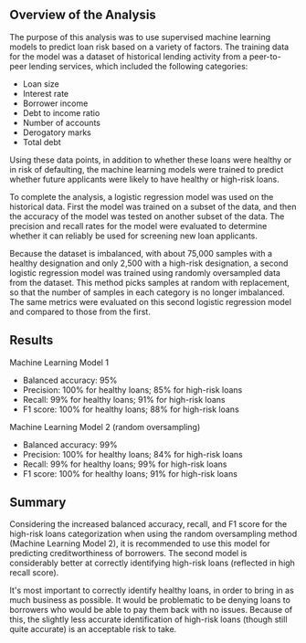 ## Overview of the Analysis

The purpose of this analysis was to use supervised machine learning models to predict loan risk based on a variety of factors. The training data for the model was a dataset of historical lending activity from a peer-to-peer lending services, which included the following categories:

* Loan size
* Interest rate
* Borrower income
* Debt to income ratio
* Number of accounts
* Derogatory marks
* Total debt

Using these data points, in addition to whether these loans were healthy or in risk of defaulting, the machine learning models were trained to predict whether future applicants were likely to have healthy or high-risk loans. 

To complete the analysis, a logistic regression model was used on the historical data. First the model was trained on a subset of the data, and then the accuracy of the model was tested on another subset of the data. The precision and recall rates for the model were evaluated to determine whether it can reliably be used for screening new loan applicants.

Because the dataset is imbalanced, with about 75,000 samples with a healthy designation and only 2,500 with a high-risk designation, a second logistic regression model was trained using randomly oversampled data from the dataset. This method picks samples at random with replacement, so that the number of samples in each category is no longer imbalanced. The same metrics were evaluated on this second logistic regression model and compared to those from the first.

## Results

Machine Learning Model 1
* Balanced accuracy: 95%
* Precision: 100% for healthy loans; 85% for high-risk loans
* Recall: 99% for healthy loans; 91% for high-risk loans
* F1 score: 100% for healthy loans; 88% for high-risk loans

Machine Learning Model 2 (random oversampling)
* Balanced accuracy: 99%
* Precision: 100% for healthy loans; 84% for high-risk loans
* Recall: 99% for healthy loans; 99% for high-risk loans
* F1 score: 100% for healthy loans; 91% for high-risk loans

## Summary

Considering the increased balanced accuracy, recall, and F1 score for the high-risk loans categorization when using the random oversampling method (Machine Learning Model 2), it is recommended to use this model for predicting creditworthiness of borrowers. The second model is considerably better at correctly identifying high-risk loans (reflected in high recall score). 

It's most important to correctly identify healthy loans, in order to bring in as much business as possible. It would be problematic to be denying loans to borrowers who would be able to pay them back with no issues. Because of this, the slightly less accurate identification of high-risk loans (though still quite accurate) is an acceptable risk to take. 